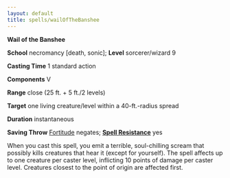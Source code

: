 ```yaml
---
layout: default
title: spells/wailOfTheBanshee
---
```

 **Wail of the Banshee**

**School** necromancy [death, sonic]; **Level** sorcerer/wizard 9

**Casting Time** 1 standard action

**Components** V

**Range** close (25 ft. + 5 ft./2 levels)

**Target** one living creature/level within a 40-ft.-radius spread

**Duration** instantaneous

**Saving Throw** [Fortitude](../combat#_fortitude) negates; **[Spell Resistance](../glossary#_spell-resistance)** yes

When you cast this spell, you emit a terrible, soul-chilling scream that possibly kills creatures that hear it (except for yourself). The spell affects up to one creature per caster level, inflicting 10 points of damage per caster level. Creatures closest to the point of origin are affected first.

